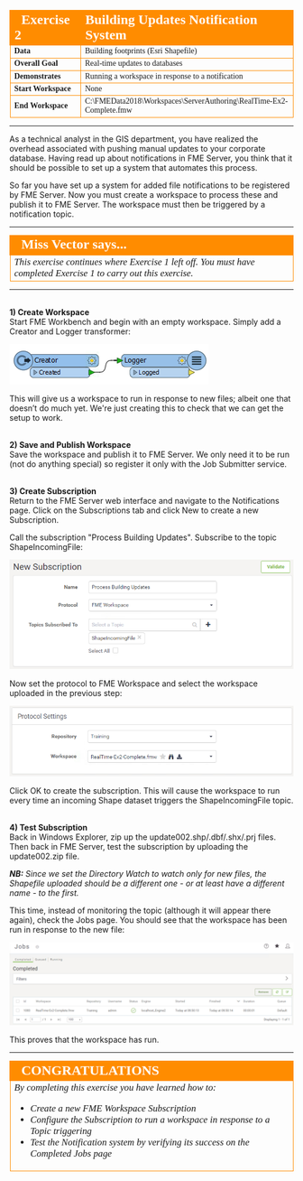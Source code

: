 <!--Instructor Notes-->

<!--Exercise Section-->


<table style="border-spacing: 0px;border-collapse: collapse;font-family:serif">
<tr>
<td width=25% style="vertical-align:middle;background-color:darkorange;border: 2px solid darkorange">
<i class="fa fa-cogs fa-lg fa-pull-left fa-fw" style="color:white;padding-right: 12px;vertical-align:text-top"></i>
<span style="color:white;font-size:x-large;font-weight: bold">Exercise 2</span>
</td>
<td style="border: 2px solid darkorange;background-color:darkorange;color:white">
<span style="color:white;font-size:x-large;font-weight: bold">Building Updates Notification System</span>
</td>
</tr>

<tr>
<td style="border: 1px solid darkorange; font-weight: bold">Data</td>
<td style="border: 1px solid darkorange">Building footprints (Esri Shapefile)</td>
</tr>

<tr>
<td style="border: 1px solid darkorange; font-weight: bold">Overall Goal</td>
<td style="border: 1px solid darkorange">Real-time updates to databases</td>
</tr>

<tr>
<td style="border: 1px solid darkorange; font-weight: bold">Demonstrates</td>
<td style="border: 1px solid darkorange">Running a workspace in response to a notification</td>
</tr>

<tr>
<td style="border: 1px solid darkorange; font-weight: bold">Start Workspace</td>
<td style="border: 1px solid darkorange">None</td>
</tr>

<tr>
<td style="border: 1px solid darkorange; font-weight: bold">End Workspace</td>
<td style="border: 1px solid darkorange">C:\FMEData2018\Workspaces\ServerAuthoring\RealTime-Ex2-Complete.fmw</td>
</tr>

</table>

---

As a technical analyst in the GIS department, you have realized the overhead associated with pushing manual updates to your corporate database. Having read up about notifications in FME Server, you think that it should be possible to set up a system that automates this process.

So far you have set up a system for added file notifications to be registered by FME Server. Now you must create a workspace to process these and publish it to FME Server. The workspace must then be triggered by a notification topic.

---

<!--Person X Says Section-->

<table style="border-spacing: 0px">
<tr>
<td style="vertical-align:middle;background-color:darkorange;border: 2px solid darkorange">
<i class="fa fa-quote-left fa-lg fa-pull-left fa-fw" style="color:white;padding-right: 12px;vertical-align:text-top"></i>
<span style="color:white;font-size:x-large;font-weight: bold;font-family:serif">Miss Vector says...</span>
</td>
</tr>

<tr>
<td style="border: 1px solid darkorange">
<span style="font-family:serif; font-style:italic; font-size:larger">
This exercise continues where Exercise 1 left off. You must have completed Exercise 1 to carry out this exercise.
</td>
</tr>
</table>

---

<br>**1) Create Workspace**
<br>Start FME Workbench and begin with an empty workspace. Simply add a Creator and Logger transformer:

![](./Images/Img4.408.Ex2.InitialWorkspace.png)

This will give us a workspace to run in response to new files; albeit one that doesn’t do much yet. We're just creating this to check that we can get the setup to work.


<br>**2) Save and Publish Workspace**
<br>Save the workspace and publish it to FME Server. We only need it to be run (not do anything special) so register it only with the Job Submitter service.


<br>**3) Create Subscription**
<br>Return to the FME Server web interface and navigate to the Notifications page. Click on the Subscriptions tab and click New to create a new Subscription.

Call the subscription "Process Building Updates". Subscribe to the topic ShapeIncomingFile:

![](./Images/Img4.409.Ex2.CreateSubscription1.png)

Now set the protocol to FME Workspace and select the workspace uploaded in the previous step:

![](./Images/Img4.410.Ex2.CreateSubscription2.png)

Click OK to create the subscription. This will cause the workspace to run every time an incoming Shape dataset triggers the ShapeIncomingFile topic.


<br>**4) Test Subscription**
<br>Back in Windows Explorer, zip up the update002.shp/.dbf/.shx/.prj files. Then back in FME Server, test the subscription by uploading the update002.zip file. 

***NB:*** *Since we set the Directory Watch to watch only for new files, the Shapefile uploaded should be a different one - or at least have a different name - to the first.*

This time, instead of monitoring the topic (although it will appear there again), check the Jobs page. You should see that the workspace has been run in response to the new file:

![](./Images/Img4.411.Ex2.JobLogShowingTriggeredWorkspace.png)

This proves that the workspace has run.


---

<!--Exercise Congratulations Section--> 

<table style="border-spacing: 0px">
<tr>
<td style="vertical-align:middle;background-color:darkorange;border: 2px solid darkorange">
<i class="fa fa-thumbs-o-up fa-lg fa-pull-left fa-fw" style="color:white;padding-right: 12px;vertical-align:text-top"></i>
<span style="color:white;font-size:x-large;font-weight: bold;font-family:serif">CONGRATULATIONS</span>
</td>
</tr>

<tr>
<td style="border: 1px solid darkorange">
<span style="font-family:serif; font-style:italic; font-size:larger">
By completing this exercise you have learned how to:
<br>
<ul><li>Create a new FME Workspace Subscription</li>
<li>Configure the Subscription to run a workspace in response to a Topic triggering</li>
<li>Test the Notification system by verifying its success on the Completed Jobs page</li></ul>
</span>
</td>
</tr>
</table>   
